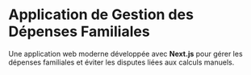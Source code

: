 # Application de Gestion des Dépenses Familiales

Une application web moderne développée avec **Next.js** pour gérer les dépenses familiales et éviter les disputes liées aux calculs manuels.